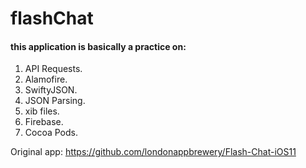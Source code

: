 # flashChat

#### this application is basically a practice on:
1. API Requests.
2. Alamofire.
3. SwiftyJSON.
4. JSON Parsing.
5. xib files.
6. Firebase.
7. Cocoa Pods.



Original app: https://github.com/londonappbrewery/Flash-Chat-iOS11
